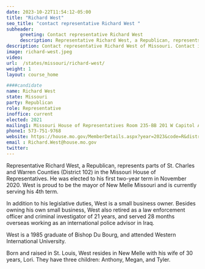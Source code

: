 ```yaml
---
date: 2023-10-22T11:54:12-05:00
title: "Richard West"
seo_title: "contact representative Richard West "
subheader:
     greeting: Contact representative Richard West
     description: Representative Richard West, a Republican, represents parts of St. Charles and Warren Counties (District 102) in the Missouri House of Representatives. He was elected to his first two-year term in November 2020. West is proud to be the mayor of New Melle Missouri and is currently serving his 4th term.
description: Contact representative Richard West of Missouri. Contact information for Richard West includes email address, phone number, and mailing address.
image: richard-west.jpeg
video:
url:  /states/missouri/richard-west/
weight: 1
layout: course_home

####candidate
name: Richard West
state: Missouri
party: Republican
role: Representative
inoffice: current
elected: 2021
mailing1: Missouri House of Representatives Room 235-BB 201 W Capitol Ave Jefferson City, MO 65101
phone1: 573-751-9768
website: https://house.mo.gov/MemberDetails.aspx?year=2023&code=R&district=102/
email : Richard.West@house.mo.gov
twitter:
---
```


Representative Richard West, a Republican, represents parts of St. Charles and Warren Counties (District 102) in the Missouri House of Representatives. He was elected to his first two-year term in November 2020. West is proud to be the mayor of New Melle Missouri and is currently serving his 4th term.

In addition to his legislative duties, West is a small business owner. Besides owning his own small business, West also retired as a law enforcement officer and criminal investigator of 21 years, and served 28 months overseas working as an international police advisor in Iraq.

West is a 1985 graduate of Bishop Du Bourg, and attended Western International University.

Born and raised in St. Louis, West resides in New Melle with his wife of 30 years, Lori. They have three children: Anthony, Megan, and Tyler.

